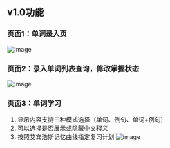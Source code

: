 ## v1.0功能
### 页面1：单词录入页
![image](https://github.com/user-attachments/assets/a6d3fd8a-4d62-465b-80d5-a68898efce32)

### 页面2：录入单词列表查询，修改掌握状态
![image](https://github.com/user-attachments/assets/c80fb987-fa9d-4358-b6db-69b33487609f)

### 页面3：单词学习
  1. 显示内容支持三种模式选择（单词、例句、单词+例句）
  2. 可以选择是否展示或隐藏中文释义
  3. 按照艾宾浩斯记忆曲线指定复习计划
![image](https://github.com/user-attachments/assets/640eced6-a8b3-488d-a531-e2bf629ee755)

